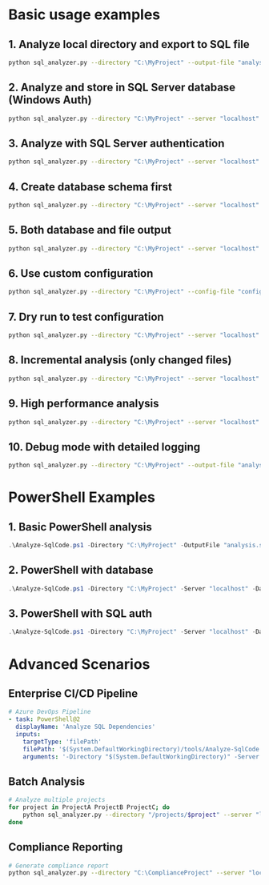 # Basic usage examples

## 1. Analyze local directory and export to SQL file
```bash
python sql_analyzer.py --directory "C:\MyProject" --output-file "analysis_results.sql"
```

## 2. Analyze and store in SQL Server database (Windows Auth)
```bash
python sql_analyzer.py --directory "C:\MyProject" --server "localhost" --database "CodeAnalysis" --windows-auth
```

## 3. Analyze with SQL Server authentication
```bash
python sql_analyzer.py --directory "C:\MyProject" --server "localhost" --database "CodeAnalysis" --username "sa" --password "MyPassword123"
```

## 4. Create database schema first
```bash
python sql_analyzer.py --directory "C:\MyProject" --server "localhost" --database "CodeAnalysis" --windows-auth --create-schema --schema-file "sql\database_schema.sql" --views-file "sql\analysis_views.sql"
```

## 5. Both database and file output
```bash
python sql_analyzer.py --directory "C:\MyProject" --server "localhost" --database "CodeAnalysis" --windows-auth --output-file "backup_analysis.sql"
```

## 6. Use custom configuration
```bash
python sql_analyzer.py --directory "C:\MyProject" --config-file "config.json" --output-file "analysis.sql"
```

## 7. Dry run to test configuration
```bash
python sql_analyzer.py --directory "C:\MyProject" --server "localhost" --database "CodeAnalysis" --windows-auth --dry-run
```

## 8. Incremental analysis (only changed files)
```bash
python sql_analyzer.py --directory "C:\MyProject" --server "localhost" --database "CodeAnalysis" --windows-auth --incremental
```

## 9. High performance analysis
```bash
python sql_analyzer.py --directory "C:\MyProject" --server "localhost" --database "CodeAnalysis" --windows-auth --parallel --max-workers 8
```

## 10. Debug mode with detailed logging
```bash
python sql_analyzer.py --directory "C:\MyProject" --output-file "analysis.sql" --log-level DEBUG --log-file "analysis.log"
```

# PowerShell Examples

## 1. Basic PowerShell analysis
```powershell
.\Analyze-SqlCode.ps1 -Directory "C:\MyProject" -OutputFile "analysis.sql"
```

## 2. PowerShell with database
```powershell
.\Analyze-SqlCode.ps1 -Directory "C:\MyProject" -Server "localhost" -Database "CodeAnalysis" -UseWindowsAuth
```

## 3. PowerShell with SQL auth
```powershell
.\Analyze-SqlCode.ps1 -Directory "C:\MyProject" -Server "localhost" -Database "CodeAnalysis" -Username "sa" -Password "MyPassword123"
```

# Advanced Scenarios

## Enterprise CI/CD Pipeline
```yaml
# Azure DevOps Pipeline
- task: PowerShell@2
  displayName: 'Analyze SQL Dependencies'
  inputs:
    targetType: 'filePath'
    filePath: '$(System.DefaultWorkingDirectory)/tools/Analyze-SqlCode.ps1'
    arguments: '-Directory "$(System.DefaultWorkingDirectory)" -Server "$(SqlServer)" -Database "$(AnalysisDatabase)" -UseWindowsAuth -CreateSchema'
```

## Batch Analysis
```bash
# Analyze multiple projects
for project in ProjectA ProjectB ProjectC; do
    python sql_analyzer.py --directory "/projects/$project" --server "localhost" --database "CodeAnalysis" --windows-auth
done
```

## Compliance Reporting
```bash
# Generate compliance report
python sql_analyzer.py --directory "C:\ComplianceProject" --server "localhost" --database "CodeAnalysis" --windows-auth --validate-objects
```
